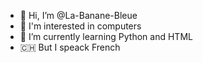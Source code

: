 - 👋 Hi, I’m @La-Banane-Bleue
- 👀 I'm interested in computers
- 🌱 I’m currently learning Python and HTML
- 🇨🇭 But I speack French
